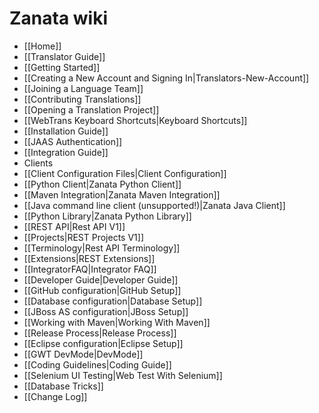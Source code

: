 # Zanata wiki

- [[Home]]
- [[Translator Guide]]
 - [[Getting Started]]
  - [[Creating a New Account and Signing In|Translators-New-Account]]
  - [[Joining a Language Team]]
 - [[Contributing Translations]]
  - [[Opening a Translation Project]]
 - [[WebTrans Keyboard Shortcuts|Keyboard Shortcuts]]
- [[Installation Guide]]
 - [[JAAS Authentication]]
- [[Integration Guide]]
 - Clients
  - [[Client Configuration Files|Client Configuration]]
  - [[Python Client|Zanata Python Client]]
  - [[Maven Integration|Zanata Maven Integration]]
  - [[Java command line client (unsupported!)|Zanata Java Client]]
 - [[Python Library|Zanata Python Library]]
 - [[REST API|Rest API V1]]
  - [[Projects|REST Projects V1]]
  - [[Terminology|Rest API Terminology]]
  - [[Extensions|REST Extensions]]
 - [[IntegratorFAQ|Integrator FAQ]]
- [[Developer Guide|Developer Guide]]
 - [[GitHub configuration|GitHub Setup]]
 - [[Database configuration|Database Setup]]
 - [[JBoss AS configuration|JBoss Setup]]
 - [[Working with Maven|Working With Maven]]
 - [[Release Process|Release Process]]
 - [[Eclipse configuration|Eclipse Setup]]
 - [[GWT DevMode|DevMode]]
 - [[Coding Guidelines|Coding Guide]]
 - [[Selenium UI Testing|Web Test With Selenium]]
 - [[Database Tricks]]
- [[Change Log]]